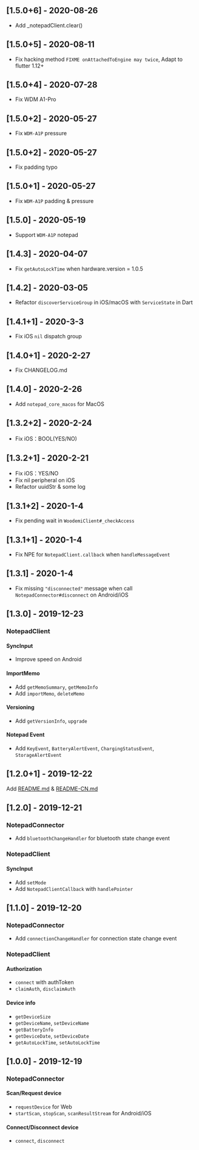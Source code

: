 ## [1.5.0+6] - 2020-08-26
- Add _notepadClient.clear()

## [1.5.0+5] - 2020-08-11
- Fix hacking method `FIXME onAttachedToEngine may twice`, Adapt to flutter 1.12+

## [1.5.0+4] - 2020-07-28
- Fix WDM A1-Pro

## [1.5.0+2] - 2020-05-27
- Fix `WDM-A1P` pressure

## [1.5.0+2] - 2020-05-27
- Fix padding typo

## [1.5.0+1] - 2020-05-27
- Fix `WDM-A1P` padding & pressure

## [1.5.0] - 2020-05-19
- Support `WDM-A1P` notepad

## [1.4.3] - 2020-04-07
- Fix `getAutoLockTime` when hardware.version = 1.0.5

## [1.4.2] - 2020-03-05
- Refactor `discoverServiceGroup` in iOS/macOS with `ServiceState` in Dart

## [1.4.1+1] - 2020-3-3
- Fix iOS `nil` dispatch group

## [1.4.0+1] - 2020-2-27
- Fix CHANGELOG.md

## [1.4.0] - 2020-2-26
- Add `notepad_core_macos` for MacOS

## [1.3.2+2] - 2020-2-24
- Fix iOS：BOOL(YES/NO)

## [1.3.2+1] - 2020-2-21
- Fix iOS：YES/NO
- Fix nil peripheral on iOS
- Refactor uuidStr & some log

## [1.3.1+2] - 2020-1-4
- Fix pending wait in `WoodemiClient#_checkAccess`

## [1.3.1+1] - 2020-1-4
- Fix NPE for `NotepadClient.callback` when `handleMessageEvent`

## [1.3.1] - 2020-1-4
- Fix missing `"disconnected"` message when call `NotepadConnector#disconnect` on Android/iOS

## [1.3.0] - 2019-12-23

### NotepadClient

#### SyncInput

- Improve speed on Android

#### ImportMemo

- Add `getMemoSummary`, `getMemoInfo`
- Add `importMemo`, `deleteMemo`

#### Versioning

- Add `getVersionInfo`, `upgrade`

#### Notepad Event

- Add `KeyEvent`, `BatteryAlertEvent`, `ChargingStatusEvent`, `StorageAlertEvent`

## [1.2.0+1] - 2019-12-22

Add [README.md](./README.md) & [README-CN.md](./README-CN.md)

## [1.2.0] - 2019-12-21

### NotepadConnector
- Add `bluetoothChangeHandler` for bluetooth state change event

### NotepadClient

#### SyncInput
- Add `setMode`
- Add `NotepadClientCallback` with `handlePointer`

## [1.1.0] - 2019-12-20

### NotepadConnector
- Add `connectionChangeHandler` for connection state change event

### NotepadClient

#### Authorization
- `connect` with authToken
- `claimAuth`, `disclaimAuth`

#### Device info
- `getDeviceSize`
- `getDeviceName`, `setDeviceName`
- `getBatteryInfo`
- `getDeviceDate`, `setDeviceDate`
- `getAutoLockTime`, `setAutoLockTime`

## [1.0.0] - 2019-12-19

### NotepadConnector

#### Scan/Request device
- `requestDevice` for Web
- `startScan`, `stopScan`, `scanResultStream` for Android/iOS

#### Connect/Disconnect device
- `connect`, `disconnect`